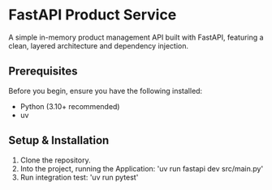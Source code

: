 # FastAPI Product Service

A simple in-memory product management API built with FastAPI, featuring a clean, layered architecture and dependency injection.

## Prerequisites

Before you begin, ensure you have the following installed:
- Python (3.10+ recommended)
- uv

## Setup & Installation
1. Clone the repository.
2. Into the project, running the Application: 'uv run fastapi dev src/main.py'
3. Run integration test: 'uv run pytest'